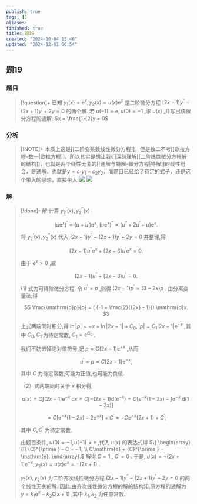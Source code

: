 ```yaml
---
publish: true
tags: []
aliases: 
finished: true
title: 题19
created: "2024-10-04 13:46"
updated: "2024-12-01 06:54"
---
```

## 题19
### 题目
> [!question]+
> 已知 ${y}_{1}( x) = {\mathrm{e}}^{x},{y}_{2}( x) = u( x) {\mathrm{e}}^{x}$ 是二阶微分方程 $( {{2x} - 1}) {y}^{\prime \prime } - ( {{2x} + 1}) {y}^{\prime } + {2y} = 0$ 的两个解. 若 $u( {-1}) = \mathrm{e}, u( 0) = - 1$ ,求 $u( x)$ ,并写出该微分方程的通解. $x = \frac{1}{2}y = 0$
### 分析
> [!NOTE]+
> 本质上这是[[二阶变系数线性微分方程]]，但是数二不考[[欧拉方程-数一|欧拉方程]]，所以其实是想让我们深刻理解[[二阶线性微分方程解的结构]]，也就是两个线性无关的[[通解与特解-微分方程|特解]]的线性组合，是通解，也就是$y=c_{1}y_{1}+c_{2}y_{2}$，而题目已经给了待定的式子，还是这个带入的思想，直接带入
> ![](https://img.hwenyi.tech/202411292055634.webp)
> ![](https://img.hwenyi.tech/202411292056413.webp)
### 解
> [!done]-
> 解 计算 ${y}_{2}^{\prime }( x) ,{y}_{2}^{\prime \prime }( x)$ .
> 
> $$
> {( u{\mathrm{e}}^{x}) }^{\prime } = ( {u + {u}^{\prime }}) {\mathrm{e}}^{x},\;{( u{\mathrm{e}}^{x}) }^{\prime \prime } = ( {{u}^{\prime \prime } + 2{u}^{\prime } + u}) {\mathrm{e}}^{x}.
> $$
> 
> 将 ${y}_{2}^{\prime }( x) ,{y}_{2}^{\prime \prime }( x)$ 代入 $( {{2x} - 1}) {y}^{\prime \prime } - ( {{2x} + 1}) {y}^{\prime } + {2y} = 0$ 并整理,得
> 
> $$
> ( {{2x} - 1}) {u}^{\prime \prime }{\mathrm{e}}^{x} + ( {{2x} - 3}) {u}^{\prime }{\mathrm{e}}^{x} = 0.
> $$
> 
> 由于 ${\mathrm{e}}^{x} > 0$ ,故
> 
> $$
> ( {{2x} - 1}) {u}^{\prime \prime } + ( {{2x} - 3}) {u}^{\prime } = 0. \tag{1}
> $$
> 
> (1) 式为可降阶微分方程. 令 ${u}^{\prime } = p$ ,则得 $( {{2x} - 1}) {p}^{\prime } = ( {3 - {2x}}) p$ . 由分离变量法,得
> 
> $$
> \frac{\mathrm{d}p}{p} = ( {-1 + \frac{2}{{2x} - 1}}) \mathrm{d}x.
> $$
> 
> 上式两端同时积分,得 $\ln | p| = - x + \ln | {{2x} - 1}| + {C}_{0},| p| = {C}_{1}| {{2x} - 1}| {\mathrm{e}}^{-x}$ ,其中 ${C}_{0},{C}_{1}$ 为待定常数, ${C}_{1} = {\mathrm{e}}^{{C}_{0}}$ .
> 
> 我们不妨去掉绝对值符号,记 $p = C( {{2x} - 1}) {\mathrm{e}}^{-x}$ ,从而
> 
> $$
> {u}^{\prime } = p = C( {{2x} - 1}) {\mathrm{e}}^{-x}, \tag{2}
> $$
> 
> 其中 $C$ 为待定常数,可能为正值,也可能为负值.
> 
> （2）式两端同时关于 $x$ 积分得,
> 
> $$
> u( x) = C\int ( {{2x} - 1}) {\mathrm{e}}^{-x}\mathrm{\;d}x = C\int - ( {{2x} - 1}) \mathrm{d}( {\mathrm{e}}^{-x}) = C\lbrack {{\mathrm{e}}^{-x}( {1 - {2x}}) -\int {\mathrm{e}}^{-x}\mathrm{\;d}( {1 - {2x}}) }\rbrack
> $$
> 
> $$
> = C\lbrack {{\mathrm{e}}^{-x}( {1 - {2x}}) - 2{\mathrm{e}}^{-x}}\rbrack + {C}^{\prime } = - C{\mathrm{e}}^{-x}( {{2x} + 1}) + {C}^{\prime },
> $$
> 
> 其中 $C,{C}^{\prime }$ 为待定常数.
> 
> 由题目条件, $u( 0) = - 1, u( {-1}) = \mathrm{e}$ ,代入 $u( x)$ 的表达式得 $\{ \begin{array}{l} {C}^{\prime } - C = - 1, \\ C\mathrm{e} + {C}^{\prime } = \mathrm{e}. \end{array}.$ 解得 $C = 1$ , ${C}^{\prime } = 0$ . 于是, $u( x) = - ( {{2x} + 1}) {\mathrm{e}}^{-x},{y}_{2}( x) = u( x) {\mathrm{e}}^{x} = - ( {{2x} + 1})$ .
> 
> ${y}_{1}( x) ,{y}_{2}( x)$ 为二阶齐次线性微分方程 $( {{2x} - 1}) {y}^{\prime \prime } - ( {{2x} + 1}) {y}^{\prime } + {2y} = 0$ 的两个线性无关的解. 因此,由齐次线性微分方程的解的结构知,原方程的通解为 $y = {k}_{1}{\mathrm{e}}^{x} - {k}_{2}( {{2x} + 1})$ ,其中 ${k}_{1},{k}_{2}$ 为任意常数.